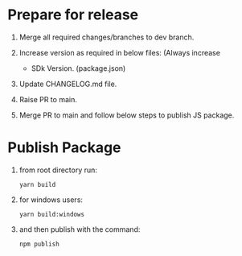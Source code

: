 # Prepare for release

1. Merge all required changes/branches to dev branch.

2. Increase version as required in below files: (Always increase 
   - SDk Version. (package.json)

3. Update CHANGELOG.md file.

4. Raise PR to main.

5. Merge PR to main and follow below steps to publish JS package.

# Publish Package

1) from root directory run:

   ```yarn build```

2) for windows users:

   ```yarn build:windows```

3) and then publish with the command:

   ```npm publish```
